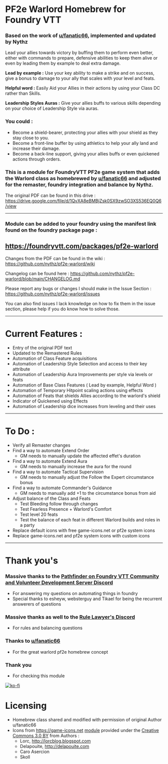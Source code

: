 # PF2e Warlord Homebrew for Foundry VTT
### Based on the work of [u/fanatic66](https://reddit.com/user/fanatic66/submitted/), implemented and updated by Nythz

Lead your allies towards victory by buffing them to perform even better, either with commands to prepare, defensive abilities to keep them alive or even by leading them by example to deal extra damage.

**Lead by example :** Use your key ability to make a strike and on success, give a bonus to damage to your ally that scales with your level and feats.

**Helpful word :** Easily Aid your Allies in their actions by using your Class DC rather than Skills.

**Leadership Styles Auras :** Give your allies buffs to various skills depending on your choice of Leadership Style via auras.

### You could :
- Become a shield-bearer, protecting your allies with your shield as they stay close to you.
- Become a front-line buffer by using athletics to help your ally land and increase their damage.
- Become a back-line support, giving your allies buffs or even quickened actions through orders.

### This is a module for FoundryVTT PF2e game system that adds the Warlord class as homebrewed by [u/fanatic66](https://reddit.com/user/fanatic66/submitted/) and adjusted for the remaster, foundry integration and balance by Nythz.
The original PDF can be found in this drive : https://drive.google.com/file/d/1QvXA8eBMBjZsk0SX9zwSO3XS536EQ0Q6/view

---
### Module can be added to your foundry using the manifest link found on the foundry package page : 
https://foundryvtt.com/packages/pf2e-warlord
---
Changes from the PDF can be found in the wiki : https://github.com/nythz/pf2e-warlord/wiki

Changelog can be found here : https://github.com/nythz/pf2e-warlord/blob/main/CHANGELOG.md

Please report any bugs or changes I should make in the Issue Section : https://github.com/nythz/pf2e-warlord/issues

You can also find issues I lack knowledge on how to fix them in the issue section, please help if you do know how to solve those.

---
# Current Features :
- Entry of the original PDF text
- Updated to the Remastered Rules
- Automation of Class Feature acquisitions
- Automation of Leadership Style Selection and access to their key attribute
- Automation of Leadership Aura Improvements per style via levels or feats
- Automation of Base Class Features ( Lead by example, Helpful Word )
- Automation of Temporary Hitpoint scaling actions using effects
- Automation of Feats that shields Allies according to the warlord's shield
- Indicator of Quickened using Effects
- Automation of Leadership dice increases from leveling and their uses

---
# To Do :
- Verify all Remaster changes
- Find a way to automate Extend Order
  - GM needs to manually update the affected effet's duration
- Find a way to automate Extend Aura
  - GM needs to manually increase the aura for the round
- Find a way to automate Tactical Supervision
  - GM needs to manually adjust the Follow the Expert circumstance bonus
- Find a way to automate Commander's Guidance
  - GM needs to manually add +1 to the circumstance bonus from aid
- Adjust balance of the Class and Feats
  - Test Bleeding follow through changes
  - Test Fearless Presence + Warlord's Comfort
  - Test level 20 feats
  - Test the balance of each feat in different Warlord builds and roles in a party
- Replace default icons with free game-icons.net or pf2e system icons
- Replace game-icons.net and pf2e system icons with custom icons

---
# Thank you's
### Massive thanks to the [Pathfinder on Foundry VTT Community and Volunteer Development Server Discord](https://discord.gg/pf2e)
  - For answering my questions on automating things in foundry
  - Special thanks to esheyw, websterguy and Tikael for being the recurrent answerers of questions

### Massive thanks as well to the [Rule Lawyer's Discord](https://discord.com/invite/ruleslawyer)
  - For rules and balancing questions
    
### Thanks to [u/fanatic66](https://reddit.com/user/fanatic66/submitted/)
  - For the great warlord pf2e homebrew concept

### Thank you
  - For checking this module

[![ko-fi](https://ko-fi.com/img/githubbutton_sm.svg)](https://ko-fi.com/H2H3RNO4N)


# Licensing
- Homebrew class shared and modified with permission of original Author u/fanatic66
- Icons from https://game-icons.net [module](https://github.com/datdamnzotz/icons) provided under the [Creative Commons 3.0 BY](http://creativecommons.org/licenses/by/3.0/) from Authors : 
  - Lorc, http://lorcblog.blogspot.com
  - Delapouite, http://delapouite.com
  - Caro Asercion
  - Skoll

<!--other game-icons.net authors that I haven't used icons from:
- John Colburn, http://ninmunanmu.com
- Felbrigg, http://blackdogofdoom.blogspot.co.uk
- John Redman, http://www.uniquedicetowers.com
- Carl Olsen, https://twitter.com/unstoppableCarl
- Sbed, http://opengameart.org/content/95-game-icons
- PriorBlue
- Willdabeast, http://wjbstories.blogspot.com
- Viscious Speed, http://viscious-speed.deviantart.com - CC0
- Lord Berandas, http://berandas.deviantart.com
- Irongamer, http://ecesisllc.wix.com/home
- HeavenlyDog, http://www.gnomosygoblins.blogspot.com
- Lucas
- Faithtoken, http://fungustoken.deviantart.com
- Andy Meneely, http://www.se.rit.edu/~andy/
- Cathelineau
- Kier Heyl
- Aussiesim
- Sparker, http://citizenparker.com
- Zeromancer - CC0
- Rihlsul
- Quoting
- Guard13007, https://guard13007.com
- DarkZaitzev, http://darkzaitzev.deviantart.com
- SpencerDub
- GeneralAce135
- Zajkonur
- Catsu
- Starseeker
- Pepijn Poolman
- Pierre Leducq -->
